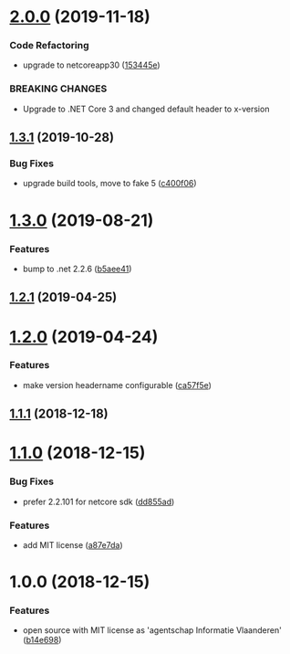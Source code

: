 # [2.0.0](https://github.com/informatievlaanderen/version-header-middleware/compare/v1.3.1...v2.0.0) (2019-11-18)


### Code Refactoring

* upgrade to netcoreapp30 ([153445e](https://github.com/informatievlaanderen/version-header-middleware/commit/153445e))


### BREAKING CHANGES

* Upgrade to .NET Core 3 and changed default header to x-version

## [1.3.1](https://github.com/informatievlaanderen/version-header-middleware/compare/v1.3.0...v1.3.1) (2019-10-28)


### Bug Fixes

* upgrade build tools, move to fake 5 ([c400f06](https://github.com/informatievlaanderen/version-header-middleware/commit/c400f06))

# [1.3.0](https://github.com/informatievlaanderen/version-header-middleware/compare/v1.2.1...v1.3.0) (2019-08-21)


### Features

* bump to .net 2.2.6 ([b5aee41](https://github.com/informatievlaanderen/version-header-middleware/commit/b5aee41))

## [1.2.1](https://github.com/informatievlaanderen/version-header-middleware/compare/v1.2.0...v1.2.1) (2019-04-25)

# [1.2.0](https://github.com/informatievlaanderen/version-header-middleware/compare/v1.1.1...v1.2.0) (2019-04-24)


### Features

* make version headername configurable ([ca57f5e](https://github.com/informatievlaanderen/version-header-middleware/commit/ca57f5e))

## [1.1.1](https://github.com/informatievlaanderen/version-header-middleware/compare/v1.1.0...v1.1.1) (2018-12-18)

# [1.1.0](https://github.com/informatievlaanderen/version-header-middleware/compare/v1.0.0...v1.1.0) (2018-12-15)


### Bug Fixes

* prefer 2.2.101 for netcore sdk ([dd855ad](https://github.com/informatievlaanderen/version-header-middleware/commit/dd855ad))


### Features

* add MIT license ([a87e7da](https://github.com/informatievlaanderen/version-header-middleware/commit/a87e7da))

# 1.0.0 (2018-12-15)


### Features

* open source with MIT license as 'agentschap Informatie Vlaanderen' ([b14e698](https://github.com/informatievlaanderen/version-header-middleware/commit/b14e698))
